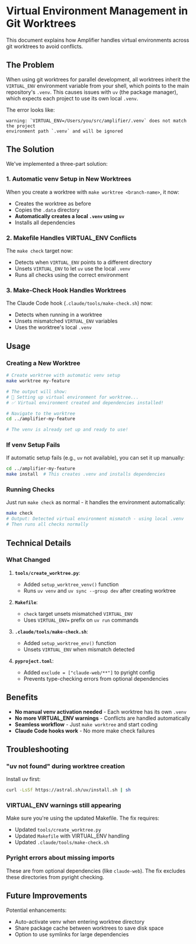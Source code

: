 # Virtual Environment Management in Git Worktrees

This document explains how Amplifier handles virtual environments across git worktrees to avoid conflicts.

## The Problem

When using git worktrees for parallel development, all worktrees inherit the `VIRTUAL_ENV` environment variable from your shell, which points to the main repository's `.venv`. This causes issues with `uv` (the package manager), which expects each project to use its own local `.venv`.

The error looks like:
```
warning: `VIRTUAL_ENV=/Users/you/src/amplifier/.venv` does not match the project 
environment path `.venv` and will be ignored
```

## The Solution

We've implemented a three-part solution:

### 1. Automatic venv Setup in New Worktrees

When you create a worktree with `make worktree <branch-name>`, it now:
- Creates the worktree as before
- Copies the `.data` directory
- **Automatically creates a local `.venv` using `uv`**
- Installs all dependencies

### 2. Makefile Handles VIRTUAL_ENV Conflicts

The `make check` target now:
- Detects when `VIRTUAL_ENV` points to a different directory
- Unsets `VIRTUAL_ENV` to let `uv` use the local `.venv`
- Runs all checks using the correct environment

### 3. Make-Check Hook Handles Worktrees

The Claude Code hook (`.claude/tools/make-check.sh`) now:
- Detects when running in a worktree
- Unsets mismatched `VIRTUAL_ENV` variables
- Uses the worktree's local `.venv`

## Usage

### Creating a New Worktree

```bash
# Create worktree with automatic venv setup
make worktree my-feature

# The output will show:
# 🐍 Setting up virtual environment for worktree...
# ✅ Virtual environment created and dependencies installed!

# Navigate to the worktree
cd ../amplifier-my-feature

# The venv is already set up and ready to use!
```

### If venv Setup Fails

If automatic setup fails (e.g., `uv` not available), you can set it up manually:

```bash
cd ../amplifier-my-feature
make install  # This creates .venv and installs dependencies
```

### Running Checks

Just run `make check` as normal - it handles the environment automatically:

```bash
make check
# Output: Detected virtual environment mismatch - using local .venv
# Then runs all checks normally
```

## Technical Details

### What Changed

1. **`tools/create_worktree.py`**:
   - Added `setup_worktree_venv()` function
   - Runs `uv venv` and `uv sync --group dev` after creating worktree

2. **`Makefile`**:
   - `check` target unsets mismatched `VIRTUAL_ENV`
   - Uses `VIRTUAL_ENV=` prefix on `uv run` commands

3. **`.claude/tools/make-check.sh`**:
   - Added `setup_worktree_env()` function
   - Unsets `VIRTUAL_ENV` when mismatch detected

4. **`pyproject.toml`**:
   - Added `exclude = ["claude-web/**"]` to pyright config
   - Prevents type-checking errors from optional dependencies

## Benefits

- **No manual venv activation needed** - Each worktree has its own `.venv`
- **No more VIRTUAL_ENV warnings** - Conflicts are handled automatically
- **Seamless workflow** - Just `make worktree` and start coding
- **Claude Code hooks work** - No more make check failures

## Troubleshooting

### "uv not found" during worktree creation

Install uv first:
```bash
curl -LsSf https://astral.sh/uv/install.sh | sh
```

### VIRTUAL_ENV warnings still appearing

Make sure you're using the updated Makefile. The fix requires:
- Updated `tools/create_worktree.py`
- Updated `Makefile` with VIRTUAL_ENV handling
- Updated `.claude/tools/make-check.sh`

### Pyright errors about missing imports

These are from optional dependencies (like `claude-web`). The fix excludes these directories from pyright checking.

## Future Improvements

Potential enhancements:
- Auto-activate venv when entering worktree directory
- Share package cache between worktrees to save disk space
- Option to use symlinks for large dependencies
